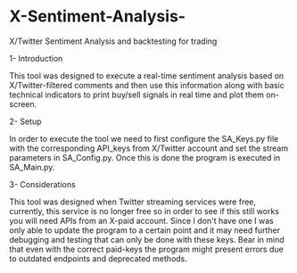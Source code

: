 # X-Sentiment-Analysis-
X/Twitter Sentiment Analysis and backtesting for trading

1- Introduction

This tool was designed to execute a real-time sentiment analysis based on X/Twitter-filtered comments and then use this information along with basic technical indicators to print buy/sell signals in real time and plot them on-screen.

2- Setup 

In order to execute the tool we need to first configure the SA_Keys.py file with the corresponding API_keys from X/Twitter account and set the stream parameters in SA_Config.py. Once this is done the program is executed in SA_Main.py.

3- Considerations

This tool was designed when Twitter streaming services were free, currently, this service is no longer free so in order to see if this still works you will need APIs from an X-paid account. Since I don't have one I was only able to update the program to a certain point and it may need further debugging and testing that can only be done with these keys. Bear in mind that even with the correct paid-keys the program might present errors due to outdated endpoints and deprecated methods.
